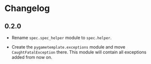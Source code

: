 # Changelog

## 0.2.0

* Rename `spec.spec_helper` module to `spec.helper`.

* Create the `pygametemplate.exceptions` module and move `CaughtFatalException` there. This module will contain all exceptions added from now on.
